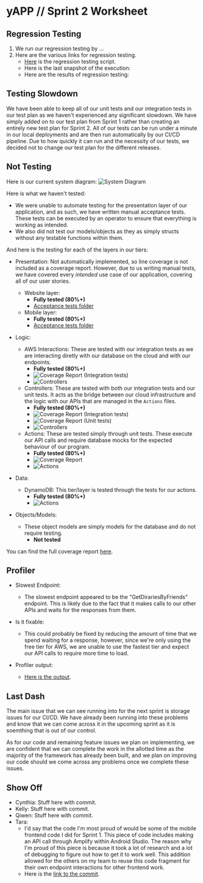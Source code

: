# yAPP // Sprint 2 Worksheet

## Regression Testing
1. We run our regression testing by ...
2. Here are the various links for regression testing.
    - [Here](.) is the regression testing script.
    - Here is the last snapshot of the execution:
    - Here are the results of regression testing:

## Testing Slowdown
We have been able to keep all of our unit tests and our integration tests in our test plan as we haven't experienced any significant slowdown. We have simply added on to our test plan from Sprint 1 rather than creating an entirely new test plan for Sprint 2. All of our tests can be run under a minute in our local deployments and are then run automatically by our CI/CD pipeline. Due to how quickly it can run and the necessity of our tests, we decided not to change our test plan for the different releases.

## Not Testing
Here is our current system diagram:
![System Diagram](./Images/architectureDiagram.png)

Here is what we haven't tested:
* We were unable to automate testing for the presentation layer of our application, and as such, we have written manual acceptance tests. These tests can be executed by an operator to ensure that everything is working as intended.
* We also did not test our models/objects as they as simply structs without any testable functions within them.

And here is the testing for each of the layers in our tiers:
- Presentation:
    Not automatically implemented, so line coverage is not included as a coverage report. However, due to us writing manual tests, we have covered every *intended* use case of our application, covering all of our user stories.
    * Website layer: 
        - **Fully tested (80%+)**
        - [Acceptance tests folder](../Acceptance%20Tests/)
    * Mobile layer: 
        - **Fully tested (80%+)**
        - [Acceptance tests folder](../Acceptance%20Tests/)

- Logic:
    * AWS Interactions: These are tested with our integration tests as we are interacting diretly with our database on the cloud and with our endpoints. 
        - **Fully tested (80%+)** 
        - ![Coverage Report (Integration tests)](./Images/IntegrationTests.png)
        - ![Controllers](./Images/Controllers.png)
    * Controllers: These are tested with both our integration tests and our unit tests. It acts as the bridge between our cloud infrastructure and the logic with our APIs that are managed in the `Actions` files. 
        - **Fully tested (80%+)**
        - ![Coverage Report (Integration tests)](./Images/IntegrationTests.png)
        - ![Coverage Report (Unit tests)](./Images/UnitTests.png)
        - ![Controllers](./Images/Controllers.png)
    * Actions: These are tested simply through unit tests. These execute our API calls and require database mocks for the expected behaviour of our program.
        - **Fully tested (80%+)**
        - ![Coverage Report](./Images/UnitTests.png)
        - ![Actions](./Images/Actions.png)

- Data:
    * DynamoDB: This tier/layer is tested through the tests for our actions.
        - **Fully tested (80%+)**
        - ![Actions](./Images/Actions.png)

- Objects/Models:
    * These object models are simply models for the database and do not require testing.
        - **Not tested**

You can find the full coverage report [here](./Reports/CoverageReport.json).

## Profiler
- Slowest Endpoint:
    - The slowest endpoint appeared to be the "GetDirariesByFriends" endpoint. This is likely due to the fact that it makes calls to our other APIs and waits for the responses from them.

- Is it fixable:
    - This could probably be fixed by reducing the amount of time that we spend waiting for a response, however, since we're only using the free tier for AWS, we are unable to use the fastest tier and expect our API calls to require more time to load.

- Profiler output:
    - [Here is the output](./Reports/yAppLambda%20-%20[2024-11-03%2014-57-17].dtt).

## Last Dash
The main issue that we can see running into for the next sprint is storage issues for our CI/CD. We have already been running into these problems and know that we can come across it in the upcoming sprint as it is soemthing that is out of our control.

As for our code and remaining feature issues we plan on implementing, we are confident that we can complete the work in the allotted time as the majority of the framework has already been built, and we plan on improving our code should we come across any problems once we complete these issues.

## Show Off
- Cynthia:
    Stuff here with commit.
- Kelly:
    Stuff here with commit.
- Qiwen:
    Stuff here with commit.
- Tara:
    - I'd say that the code I'm most proud of would be some of the mobile frontend code I did for Sprint 1. This piece of code includes making an API call through Amplify within Android Studio. The reason why I'm proud of this piece is because it took a lot of research and a lot of debugging to figure out how to get it to work well. This addition allowed for the others on my team to reuse this code fragment for their own endpoint interactions for other frontend work.
    - Here is the [link to the commit](https://github.com/KageSilver/yAPP/commit/e56907e2eb8d5947cdef8dc9e143b5a36744095b).

